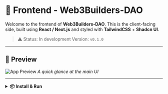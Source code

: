 # 🧠 Frontend - Web3Builders-DAO

Welcome to the frontend of **Web3Builders-DAO**. This is the client-facing side, built using **React / Next.js** and styled with **TailwindCSS** + **Shadcn UI**.

> ⚠️ Status: In development
> Version: `v0.1.0`

---

## 📸 Preview

![App Preview](https://www.youtube.com/watch?v=6ri-DkJRQj8)
*A quick glance at the main UI*

---

<details>
<summary><strong>📦 Install & Run</strong></summary>

### Install dependencies

```bash
npm install
```

